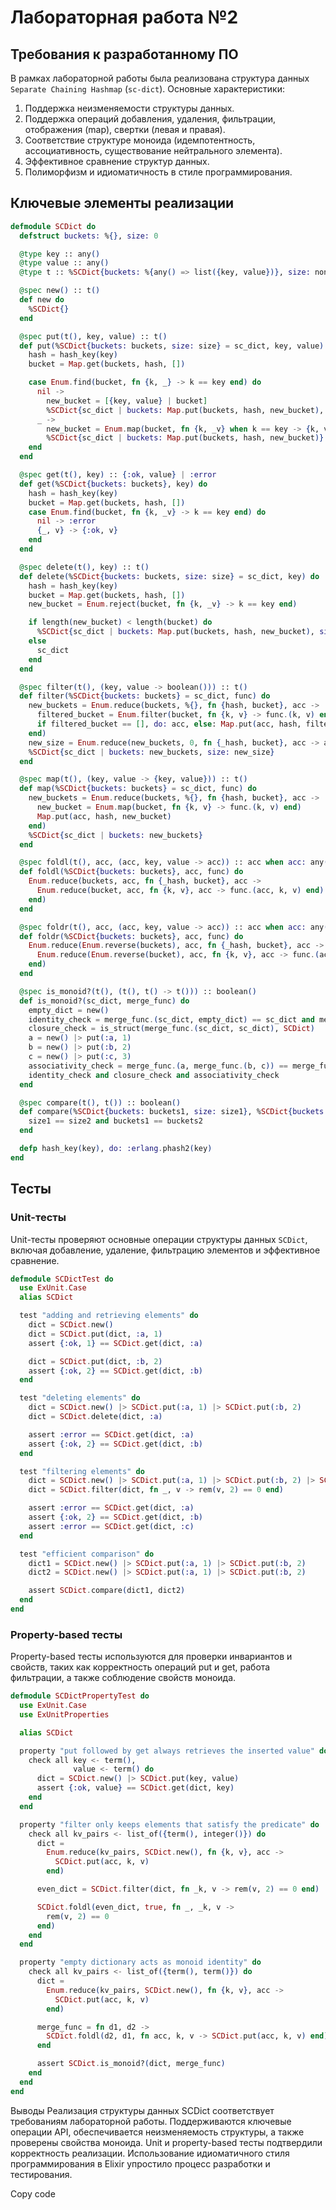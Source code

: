 # Лабораторная работа №2

## Требования к разработанному ПО

В рамках лабораторной работы была реализована структура данных `Separate Chaining Hashmap` (`sc-dict`). Основные характеристики:

1. Поддержка неизменяемости структуры данных.
2. Поддержка операций добавления, удаления, фильтрации, отображения (map), свертки (левая и правая).
3. Соответствие структуре моноида (идемпотентность, ассоциативность, существование нейтрального элемента).
4. Эффективное сравнение структур данных.
5. Полиморфизм и идиоматичность в стиле программирования.

## Ключевые элементы реализации

```elixir
defmodule SCDict do
  defstruct buckets: %{}, size: 0

  @type key :: any()
  @type value :: any()
  @type t :: %SCDict{buckets: %{any() => list({key, value})}, size: non_neg_integer()}

  @spec new() :: t()
  def new do
    %SCDict{}
  end

  @spec put(t(), key, value) :: t()
  def put(%SCDict{buckets: buckets, size: size} = sc_dict, key, value) do
    hash = hash_key(key)
    bucket = Map.get(buckets, hash, [])

    case Enum.find(bucket, fn {k, _} -> k == key end) do
      nil ->
        new_bucket = [{key, value} | bucket]
        %SCDict{sc_dict | buckets: Map.put(buckets, hash, new_bucket), size: size + 1}
      _ ->
        new_bucket = Enum.map(bucket, fn {k, _v} when k == key -> {k, value}; pair -> pair end)
        %SCDict{sc_dict | buckets: Map.put(buckets, hash, new_bucket)}
    end
  end

  @spec get(t(), key) :: {:ok, value} | :error
  def get(%SCDict{buckets: buckets}, key) do
    hash = hash_key(key)
    bucket = Map.get(buckets, hash, [])
    case Enum.find(bucket, fn {k, _v} -> k == key end) do
      nil -> :error
      {_, v} -> {:ok, v}
    end
  end

  @spec delete(t(), key) :: t()
  def delete(%SCDict{buckets: buckets, size: size} = sc_dict, key) do
    hash = hash_key(key)
    bucket = Map.get(buckets, hash, [])
    new_bucket = Enum.reject(bucket, fn {k, _v} -> k == key end)

    if length(new_bucket) < length(bucket) do
      %SCDict{sc_dict | buckets: Map.put(buckets, hash, new_bucket), size: size - 1}
    else
      sc_dict
    end
  end

  @spec filter(t(), (key, value -> boolean())) :: t()
  def filter(%SCDict{buckets: buckets} = sc_dict, func) do
    new_buckets = Enum.reduce(buckets, %{}, fn {hash, bucket}, acc ->
      filtered_bucket = Enum.filter(bucket, fn {k, v} -> func.(k, v) end)
      if filtered_bucket == [], do: acc, else: Map.put(acc, hash, filtered_bucket)
    end)
    new_size = Enum.reduce(new_buckets, 0, fn {_hash, bucket}, acc -> acc + length(bucket) end)
    %SCDict{sc_dict | buckets: new_buckets, size: new_size}
  end

  @spec map(t(), (key, value -> {key, value})) :: t()
  def map(%SCDict{buckets: buckets} = sc_dict, func) do
    new_buckets = Enum.reduce(buckets, %{}, fn {hash, bucket}, acc ->
      new_bucket = Enum.map(bucket, fn {k, v} -> func.(k, v) end)
      Map.put(acc, hash, new_bucket)
    end)
    %SCDict{sc_dict | buckets: new_buckets}
  end

  @spec foldl(t(), acc, (acc, key, value -> acc)) :: acc when acc: any()
  def foldl(%SCDict{buckets: buckets}, acc, func) do
    Enum.reduce(buckets, acc, fn {_hash, bucket}, acc ->
      Enum.reduce(bucket, acc, fn {k, v}, acc -> func.(acc, k, v) end)
    end)
  end

  @spec foldr(t(), acc, (acc, key, value -> acc)) :: acc when acc: any()
  def foldr(%SCDict{buckets: buckets}, acc, func) do
    Enum.reduce(Enum.reverse(buckets), acc, fn {_hash, bucket}, acc ->
      Enum.reduce(Enum.reverse(bucket), acc, fn {k, v}, acc -> func.(acc, k, v) end)
    end)
  end

  @spec is_monoid?(t(), (t(), t() -> t())) :: boolean()
  def is_monoid?(sc_dict, merge_func) do
    empty_dict = new()
    identity_check = merge_func.(sc_dict, empty_dict) == sc_dict and merge_func.(empty_dict, sc_dict) == sc_dict
    closure_check = is_struct(merge_func.(sc_dict, sc_dict), SCDict)
    a = new() |> put(:a, 1)
    b = new() |> put(:b, 2)
    c = new() |> put(:c, 3)
    associativity_check = merge_func.(a, merge_func.(b, c)) == merge_func.(merge_func.(a, b), c)
    identity_check and closure_check and associativity_check
  end

  @spec compare(t(), t()) :: boolean()
  def compare(%SCDict{buckets: buckets1, size: size1}, %SCDict{buckets: buckets2, size: size2}) do
    size1 == size2 and buckets1 == buckets2
  end

  defp hash_key(key), do: :erlang.phash2(key)
end
```
## Тесты

### Unit-тесты

Unit-тесты проверяют основные операции структуры данных `SCDict`, включая добавление, удаление, фильтрацию элементов и эффективное сравнение.

```elixir
defmodule SCDictTest do
  use ExUnit.Case
  alias SCDict

  test "adding and retrieving elements" do
    dict = SCDict.new()
    dict = SCDict.put(dict, :a, 1)
    assert {:ok, 1} == SCDict.get(dict, :a)

    dict = SCDict.put(dict, :b, 2)
    assert {:ok, 2} == SCDict.get(dict, :b)
  end

  test "deleting elements" do
    dict = SCDict.new() |> SCDict.put(:a, 1) |> SCDict.put(:b, 2)
    dict = SCDict.delete(dict, :a)

    assert :error == SCDict.get(dict, :a)
    assert {:ok, 2} == SCDict.get(dict, :b)
  end

  test "filtering elements" do
    dict = SCDict.new() |> SCDict.put(:a, 1) |> SCDict.put(:b, 2) |> SCDict.put(:c, 3)
    dict = SCDict.filter(dict, fn _, v -> rem(v, 2) == 0 end)

    assert :error == SCDict.get(dict, :a)
    assert {:ok, 2} == SCDict.get(dict, :b)
    assert :error == SCDict.get(dict, :c)
  end

  test "efficient comparison" do
    dict1 = SCDict.new() |> SCDict.put(:a, 1) |> SCDict.put(:b, 2)
    dict2 = SCDict.new() |> SCDict.put(:a, 1) |> SCDict.put(:b, 2)

    assert SCDict.compare(dict1, dict2)
  end
end
```
### Property-based тесты
Property-based тесты используются для проверки инвариантов и свойств, таких как корректность операций put и get, работа фильтрации, а также соблюдение свойств моноида.
```elixir
defmodule SCDictPropertyTest do
  use ExUnit.Case
  use ExUnitProperties

  alias SCDict

  property "put followed by get always retrieves the inserted value" do
    check all key <- term(),
              value <- term() do
      dict = SCDict.new() |> SCDict.put(key, value)
      assert {:ok, value} == SCDict.get(dict, key)
    end
  end

  property "filter only keeps elements that satisfy the predicate" do
    check all kv_pairs <- list_of({term(), integer()}) do
      dict =
        Enum.reduce(kv_pairs, SCDict.new(), fn {k, v}, acc ->
          SCDict.put(acc, k, v)
        end)

      even_dict = SCDict.filter(dict, fn _k, v -> rem(v, 2) == 0 end)

      SCDict.foldl(even_dict, true, fn _, _k, v ->
        rem(v, 2) == 0
      end)
    end
  end

  property "empty dictionary acts as monoid identity" do
    check all kv_pairs <- list_of({term(), term()}) do
      dict =
        Enum.reduce(kv_pairs, SCDict.new(), fn {k, v}, acc ->
          SCDict.put(acc, k, v)
        end)

      merge_func = fn d1, d2 ->
        SCDict.foldl(d2, d1, fn acc, k, v -> SCDict.put(acc, k, v) end)
      end

      assert SCDict.is_monoid?(dict, merge_func)
    end
  end
end
```
Выводы
Реализация структуры данных SCDict соответствует требованиям лабораторной работы. Поддерживаются ключевые операции API, обеспечивается неизменяемость структуры, а также проверены свойства моноида. Unit и property-based тесты подтвердили корректность реализации. Использование идиоматичного стиля программирования в Elixir упростило процесс разработки и тестирования.

Copy code




